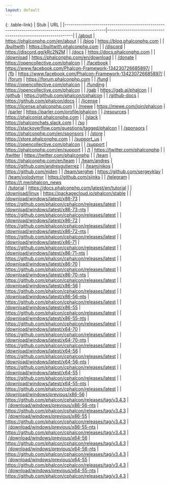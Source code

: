 ```yaml
---
layout: default
---
```

{: .table-link}
| Stub                                                                                             | URL                                                         |
|--------------------------------------------------------------------------------------------------|-------------------------------------------------------------|
| [/about](https://phalconphp.com/en/about)                                                        | https://phalconphp.com/en/about                             |
| [/blog](https://blog.phalconphp.com)                                                             | https://blog.phalconphp.com                                 |
| [/builtwith](https://builtwith.phalconphp.com)                                                   | https://builtwith.phalconphp.com                            |
| [/discord](https://discord.gg/kRc2N2M)                                                           | https://discord.gg/kRc2N2M                                  |
| [/docs](https://docs.phalconphp.com)                                                             | https://docs.phalconphp.com                                 |
| [/download](https://phalconphp.com/en/download)                                                  | https://phalconphp.com/en/download                          |
| [/donate](https://opencollective.com/phalcon)                                                    | https://opencollective.com/phalcon                          |
| [/facebook](https://www.facebook.com/Phalcon-Framework-134230726685897/)                         | https://www.facebook.com/Phalcon-Framework-134230726685897/ |   
| [/fb](https://www.facebook.com/Phalcon-Framework-134230726685897/)                               | https://www.facebook.com/Phalcon-Framework-134230726685897/ |   
| [/forum](https://forum.phalconphp.com)                                                           | https://forum.phalconphp.com                                |
| [/fund](https://opencollective.com/phalcon)                                                      | https://opencollective.com/phalcon                          |
| [/funding](https://opencollective.com/phalcon)                                                   | https://opencollective.com/phalcon                          |
| [/gab](https://gab.ai/phalcon)                                                                   | https://gab.ai/phalcon                                      |
| [/github](https://github.com/phalcon/cphalcon)                                                   | https://github.com/phalcon/cphalcon                         |
| [/github-docs](https://github.com/phalcon/docs)                                                  | https://github.com/phalcon/docs                             |
| [/license](https://license.phalconphp.com)                                                       | https://license.phalconphp.com                              |
| [/mewe](https://mewe.com/join/phalcon)                                                           | https://mewe.com/join/phalcon                               |
| [/parler](https://parler.com/profile/phalcon)                                                    | https://parler.com/profile/phalcon                          |
| [/resources](https://phalconist.phalconphp.com)                                                  | https://phalconist.phalconphp.com                           |
| [/slack](https://phalconchats.slack.com)                                                         | https://phalconchats.slack.com                              |
| [/so](https://stackoverflow.com/questions/tagged/phalcon)                                        | https://stackoverflow.com/questions/tagged/phalcon          |
| [/sponsors](https://phalconphp.com/en/sponsors)                                                  | https://phalconphp.com/en/sponsors                          |
| [/store](https://store.phalconphp.com)                                                           | https://store.phalconphp.com                                |
| [/support_us](https://opencollective.com/phalcon)                                                | https://opencollective.com/phalcon                          |
| [/support](https://phalconphp.com/en/support)                                                    | https://phalconphp.com/en/support                           |
| [/t](https://twitter.com/phalconphp)                                                             | https://twitter.com/phalconphp                              |
| [/twitter](https://twitter.com/phalconphp)                                                       | https://twitter.com/phalconphp                              |
| [/team](https://phalconphp.com/en/team)                                                          | https://phalconphp.com/en/team                              |
| [/team/andres](https://github.com/andresgutierrez)                                               | https://github.com/andresgutierrez                          |
| [/team/nikos](https://github.com/niden)                                                          | https://github.com/niden                                    |
| [/team/serghei](https://github.com/sergeyklay)                                                   | https://github.com/sergeyklay                               |
| [/team/volodymyr](https://github.com/sjinks)                                                     | https://github.com/sjinks                                   |
| [/telegram](https://t.me/phalcon_news)                                                           | https://t.me/phalcon_news   
| [/tutorial](https://docs.phalconphp.com/latest/en/tutorial)                                      | https://docs.phalconphp.com/latest/en/tutorial              |
| [/download/linux](https://packagecloud.io/phalcon/stable)                                        | https://packagecloud.io/phalcon/stable                      |
| [/download/windows/latest/x86-73](https://github.com/phalcon/cphalcon/releases/latest)           | https://github.com/phalcon/cphalcon/releases/latest         |
| [/download/windows/latest/x86-73-nts](https://github.com/phalcon/cphalcon/releases/latest)       | https://github.com/phalcon/cphalcon/releases/latest         |
| [/download/windows/latest/x86-72](https://github.com/phalcon/cphalcon/releases/latest)           | https://github.com/phalcon/cphalcon/releases/latest         |
| [/download/windows/latest/x86-72-nts](https://github.com/phalcon/cphalcon/releases/latest)       | https://github.com/phalcon/cphalcon/releases/latest         |
| [/download/windows/latest/x86-71](https://github.com/phalcon/cphalcon/releases/latest)           | https://github.com/phalcon/cphalcon/releases/latest         |
| [/download/windows/latest/x86-71-nts](https://github.com/phalcon/cphalcon/releases/latest)       | https://github.com/phalcon/cphalcon/releases/latest         |
| [/download/windows/latest/x86-70](https://github.com/phalcon/cphalcon/releases/latest)           | https://github.com/phalcon/cphalcon/releases/latest         |
| [/download/windows/latest/x86-70-nts](https://github.com/phalcon/cphalcon/releases/latest)       | https://github.com/phalcon/cphalcon/releases/latest         |
| [/download/windows/latest/x86-56](https://github.com/phalcon/cphalcon/releases/latest)           | https://github.com/phalcon/cphalcon/releases/latest         |
| [/download/windows/latest/x86-56-nts](https://github.com/phalcon/cphalcon/releases/latest)       | https://github.com/phalcon/cphalcon/releases/latest         |
| [/download/windows/latest/x86-55](https://github.com/phalcon/cphalcon/releases/latest)           | https://github.com/phalcon/cphalcon/releases/latest         |
| [/download/windows/latest/x86-55-nts](https://github.com/phalcon/cphalcon/releases/latest)       | https://github.com/phalcon/cphalcon/releases/latest         |
| [/download/windows/latest/x64-70](https://github.com/phalcon/cphalcon/releases/latest)           | https://github.com/phalcon/cphalcon/releases/latest         |
| [/download/windows/latest/x64-70-nts](https://github.com/phalcon/cphalcon/releases/latest)       | https://github.com/phalcon/cphalcon/releases/latest         |
| [/download/windows/latest/x64-56](https://github.com/phalcon/cphalcon/releases/latest)           | https://github.com/phalcon/cphalcon/releases/latest         |
| [/download/windows/latest/x64-56-nts](https://github.com/phalcon/cphalcon/releases/latest)       | https://github.com/phalcon/cphalcon/releases/latest         |
| [/download/windows/latest/x64-55](https://github.com/phalcon/cphalcon/releases/latest)           | https://github.com/phalcon/cphalcon/releases/latest         |
| [/download/windows/latest/x64-55-nts](https://github.com/phalcon/cphalcon/releases/latest)       | https://github.com/phalcon/cphalcon/releases/latest         |
| [/download/windows/previous/x86-56](https://github.com/phalcon/cphalcon/releases/tag/v3.4.3)     | https://github.com/phalcon/cphalcon/releases/tag/v3.4.3     |   
| [/download/windows/previous/x86-56-nts](https://github.com/phalcon/cphalcon/releases/tag/v3.4.3) | https://github.com/phalcon/cphalcon/releases/tag/v3.4.3     |   
| [/download/windows/previous/x86-55](https://github.com/phalcon/cphalcon/releases/tag/v3.4.3)     | https://github.com/phalcon/cphalcon/releases/tag/v3.4.3     |   
| [/download/windows/previous/x86-55-nts](https://github.com/phalcon/cphalcon/releases/tag/v3.4.3) | https://github.com/phalcon/cphalcon/releases/tag/v3.4.3     |   
| [/download/windows/previous/x64-56](https://github.com/phalcon/cphalcon/releases/tag/v3.4.3)     | https://github.com/phalcon/cphalcon/releases/tag/v3.4.3     |   
| [/download/windows/previous/x64-56-nts](https://github.com/phalcon/cphalcon/releases/tag/v3.4.3) | https://github.com/phalcon/cphalcon/releases/tag/v3.4.3     |   
| [/download/windows/previous/x64-55](https://github.com/phalcon/cphalcon/releases/tag/v3.4.3)     | https://github.com/phalcon/cphalcon/releases/tag/v3.4.3     |   
| [/download/windows/previous/x64-55-nts](https://github.com/phalcon/cphalcon/releases/tag/v3.4.3) | https://github.com/phalcon/cphalcon/releases/tag/v3.4.3     |   
